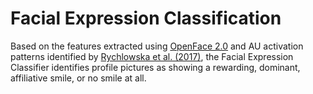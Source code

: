 # Facial Expression Classification
Based on the features extracted using [OpenFace 2.0](https://github.com/TadasBaltrusaitis/OpenFace) and AU activation patterns identified by [Rychlowska et al. (2017)](https://journals.sagepub.com/doi/pdf/10.1177/0956797617706082), the Facial Expression Classifier identifies profile pictures as showing a rewarding, dominant, affiliative smile, or no smile at all.
